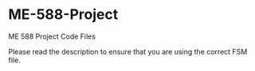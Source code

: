 # ME-588-Project
ME 588 Project Code Files

Please read the description to ensure that you are using the correct FSM file.
